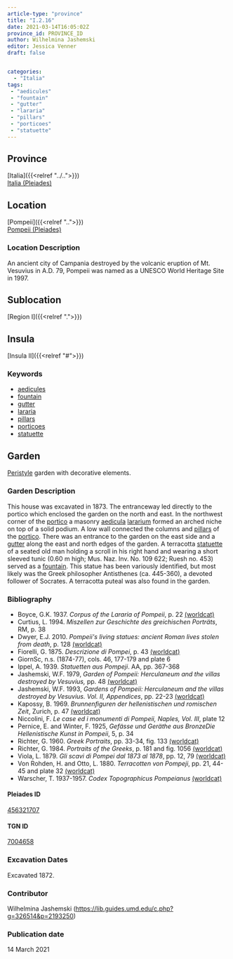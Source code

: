 ```yaml
---
article-type: "province"
title: "I.2.16"
date: 2021-03-14T16:05:02Z
province_id: PROVINCE_ID
author: Wilhelmina Jashemski
editor: Jessica Venner
draft: false


categories:
  - "Italia"
tags:
 - "aedicules"
 - "fountain"
 - "gutter"
 - "lararia"
 - "pillars"
 - "porticoes"
 - "statuette"
---
```


## Province
[Italia]({{<relref "../..">}}) \
[Italia (Pleiades)](https://pleiades.stoa.org/places/1052)

## Location
[Pompeii]({{<relref "..">}}) \
[Pompeii (Pleiades)](https://pleiades.stoa.org/places/433032)


### Location Description
An ancient city of Campania destroyed by the volcanic eruption of Mt. Vesuvius in A.D. 79, Pompeii was named as a UNESCO World Heritage Site in 1997.

## Sublocation
[Region I]({{<relref ".">}})
## Insula
[Insula II]({{<relref "#">}})

### Keywords
- [aedicules](http://vocab.getty.edu/page/aat/300002574)
- [fountain](http://vocab.getty.edu/page/aat/300006179)
- [gutter](http://vocab.getty.edu/page/aat/300052565)
- [lararia](http://vocab.getty.edu/page/aat/300400600)
- [pillars](http://vocab.getty.edu/page/aat/300264605)
- [porticoes](http://vocab.getty.edu/page/aat/300004145)
- [statuette](http://vocab.getty.edu/page/aat/300312262)


## Garden
[Peristyle](http://vocab.getty.edu/page/aat/300080971) garden with decorative elements.

### Garden Description
This house was excavated in 1873. The entranceway led directly to the portico which enclosed the garden on the north and east. In the northwest corner of the [portico](http://vocab.getty.edu/page/aat/300004145) a masonry [aedicula](http://vocab.getty.edu/page/aat/300002574) [lararium](http://vocab.getty.edu/page/aat/300400600) formed an arched niche on top of a solid podium. A low wall connected the columns and [pillars](http://vocab.getty.edu/page/aat/300264605) of the [portico](http://vocab.getty.edu/page/aat/300004145). There was an entrance to the garden on the east side and a [gutter](http://vocab.getty.edu/page/aat/300052565) along the east and north edges of the garden. A terracotta [statuette](http://vocab.getty.edu/page/aat/300312262) of a seated old man holding a scroll in his right hand and wearing a short sleeved tunic (0.60 m high; Mus. Naz. Inv. No. 109 622; Ruesh no. 453) served as a [fountain](http://vocab.getty.edu/page/aat/300006179). This statue has been variously identified, but most likely was the Greek philosopher Antisthenes (ca. 445-360), a devoted follower of Socrates. A terracotta puteal was also found in the garden.



### Bibliography

* Boyce, G.K. 1937. *Corpus of the Lararia of Pompeii*, p. 22 [(worldcat)](https://www.worldcat.org/title/corpus-of-the-lararia-of-pompeii/oclc/892026154&referer=brief_results)  
* Curtius, L. 1994. *Miszellen zur Geschichte des greichischen Porträts*, RM, p. 38   
* Dwyer, E.J. 2010. *Pompeii's living statues: ancient Roman lives stolen from death*, p. 128 [(worldcat)](https://www.worldcat.org/title/pompeiis-living-statues-ancient-roman-lives-stolen-from-death/oclc/885382781)  
* Fiorelli, G. 1875. *Descrizione di Pompei*, p. 43 [(worldcat)](https://www.worldcat.org/title/descrizione-di-pompei/oclc/9528380)    
* GiornSc, n.s. (1874-77), cols. 46, 177-179 and plate 6  
* Ippel, A. 1939. *Statuetten aus Pompeji*. AA, pp. 367-368  
* Jashemski, W.F. 1979, *Garden of Pompeii: Herculaneum and the villas destroyed by Vesuvius,* pp. 48 [(worldcat)](https://www.worldcat.org/title/gardens-of-pompeii-1/oclc/312003872&referer=brief_results)  
* Jashemski, W.F. 1993, *Gardens of Pompeii: Herculaneum and the villas destroyed by Vesuvius. Vol. II, Appendices*, pp. 22-23 [(worldcat)](https://www.worldcat.org/title/gardens-of-pompeii-herculaneum-and-the-villas-destroyed-by-vesuvius-volume-2-appendices/oclc/222353569)  
* Kapossy, B. 1969. *Brunnenfiguren der hellenistischen und romischen Zeit*, Zurich, p. 47 [(worldcat)](https://www.worldcat.org/title/brunnenfiguren-der-hellenistischen-und-romischen-zeit/oclc/804937054?referer=di&ht=edition)  
* Niccolini, F. *Le case ed i monumenti di Pompeii, Naples, Vol. III*, plate 12  
* Pernice, E. and Winter, F. 1925, *Gefässe und Geräthe aus BronzeDie Hellenistische Kunst in Pompeii*, 5, p. 34  
* Richter, G. 1960. *Greek Portraits*, pp. 33-34, fig. 133 [(worldcat)](https://www.worldcat.org/title/greek-portraits-3-how-were-likenesses-transmitted-in-ancient-times-small-portraits-and-near-portraits-in-terracotta-greek-and-roman/oclc/1184654009&referer=brief_results)  
* Richter, G. 1984. *Portraits of the Greeks*, p. 181 and fig. 1056 [(worldcat)](https://www.worldcat.org/title/portraits-of-the-greeks-1/oclc/310589274&referer=brief_results)  
* Viola, L. 1879. *Gli scavi di Pompei dal 1873 al 1878*, pp. 12, 79 [(worldcat)](https://www.worldcat.org/title/scavi-di-pompei-dal-1873-al-1878/oclc/254502217&referer=brief_results)   
* Von Rohden, H. and Otto, L. 1880. *Terracotten von Pompeji*, pp. 21, 44-45 and plate 32 [(worldcat)](https://www.worldcat.org/title/terracotten-von-pompeji/oclc/1001059002&referer=brief_results)  
* Warscher, T. 1937-1957. *Codex Topographicus Pompeianus* [(worldcat)](https://www.worldcat.org/title/codex-topographicus-pompeianus-1937-1957-and-undated/oclc/974375313&referer=brief_results)


<!--#### Periodo ID-->

<!-- [PERIODO_ID](https://pleiades.stoa.org/places/PLEIADES_ID) -->

#### Pleiades ID
[456321707](https://pleiades.stoa.org/places/456321707)

#### TGN ID
[7004658](http://vocab.getty.edu/page/tgn/7004658)

###  Excavation Dates
Excavated 1872.

### Contributor
Wilhelmina Jashemski (https://lib.guides.umd.edu/c.php?g=326514&p=2193250)


### Publication date
14 March 2021
<!-- Format: dd MONTH_NAME yyyy -->

<!-- DATE -->
